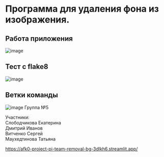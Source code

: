 # Программа для удаления фона из изображения.
## Работа приложения
![image](https://github.com/EkaterinaSeveryanka/Project_PI_team/assets/117996775/2ee83524-a440-40e9-bd48-92d00152102f)
## Тест с flake8
![image](https://github.com/EkaterinaSeveryanka/Project_PI_team/assets/117996775/94a4fdd8-c859-4df9-8f11-2c2fb60701e2)
## Ветки команды
![image](https://github.com/EkaterinaSeveryanka/Project_PI_team/assets/117996775/8f2cd267-42e3-4d86-bfbc-85beea40d8a6)
Группа №5  

Участники:  
Слободчикова Екатерина  
Дмитрий Иванов  
Витченко Сергей  
Маухедтинова Татьяна  


https://afk0-project-pi-team-removal-bg-3dlkh6.streamlit.app/
